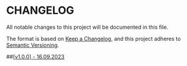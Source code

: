 # CHANGELOG

All notable changes to this project will be documented in this file.

The format is based on [Keep a Changelog](https://keepachangelog.com/en/1.0.0/),
and this project adheres to [Semantic Versioning](https://semver.org/spec/v2.0.0.html).

##[[v1.0.0] - 16.09.2023](https://github.com/stbestichhh/dotNET-LoggerService/releases/tag/v1.0.0)
